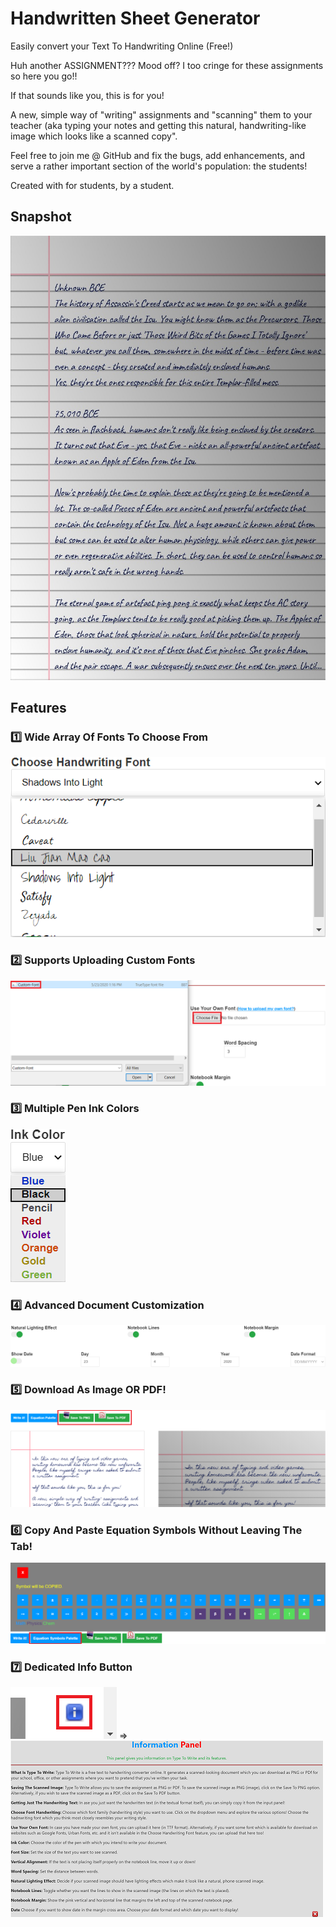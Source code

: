 # Handwritten Sheet Generator

Easily convert your Text To Handwriting Online (Free!)


Huh another ASSIGNMENT??? Mood off? I too cringe for these assignments so here you go!!

If that sounds like you, this is for you!

A new, simple way of "writing" assignments and "scanning" them to your teacher (aka typing your notes and getting this natural, handwriting-like image which looks like a scanned copy".

Feel free to join me @ GitHub and fix the bugs, add enhancements, and serve a rather important section of the world's population: the students!

Created with for students, by a student.

## Snapshot
![Snapshot](img/output.jpg)

## Features
### 1️⃣ Wide Array Of Fonts To Choose From
![Fonts](img/fonts.png)

### 2️⃣ Supports Uploading Custom Fonts
![Custom](img/custom.png)

### 3️⃣ Multiple Pen Ink Colors
![Ink](img/colors.png)

### 4️⃣ Advanced Document Customization
![Customization](img/features.png)

### 5️⃣ Download As Image OR PDF!
![Downloads](img/download.png)

### 6️⃣ Copy And Paste Equation Symbols Without Leaving The Tab!
![Equations](img/equation.png)

### 7️⃣ Dedicated Info Button
![Info-Button](img/info.png) => ![Info-Panel](img/info1.png)
